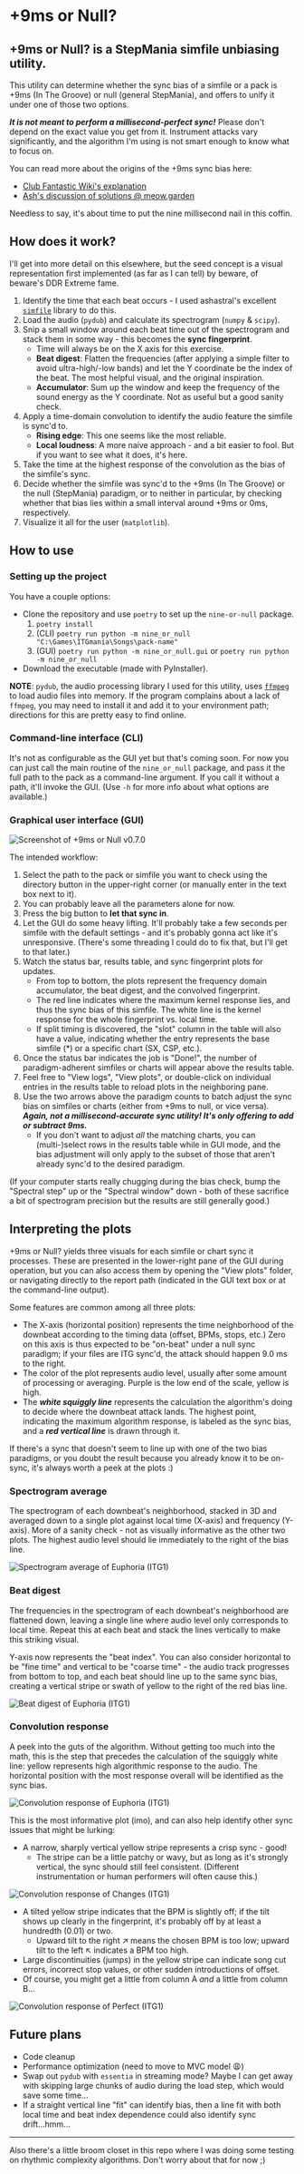 # +9ms or Null?
## +9ms or Null? is a StepMania simfile unbiasing utility.

This utility can determine whether the sync bias of a simfile or a pack is +9ms (In The Groove) or null (general StepMania), and offers to unify it under one of those two options.

***It is not meant to perform a millisecond-perfect sync!*** Please don't depend on the exact value you get from it. Instrument attacks vary significantly, and the algorithm I'm using is not smart enough to know what to focus on.

You can read more about the origins of the +9ms sync bias here:
- [Club Fantastic Wiki's explanation](https://wiki.clubfantastic.dance/Sync#itg-offset-and-the-9ms-bias)
- [Ash's discussion of solutions @ meow.garden](https://meow.garden/killing-the-9ms-bias)

Needless to say, it's about time to put the nine millisecond nail in this coffin.

## How does it work?
I'll get into more detail on this elsewhere, but the seed concept is a visual representation first implemented (as far as I can tell) by beware, of beware's DDR Extreme fame.
1. Identify the time that each beat occurs - I used ashastral's excellent [`simfile`](https://simfile.readthedocs.io/en/latest/) library to do this.
1. Load the audio (`pydub`) and calculate its spectrogram (`numpy` & `scipy`).
1. Snip a small window around each beat time out of the spectrogram and stack them in some way - this becomes the **sync fingerprint**.
    - Time will always be on the X axis for this exercise.
    - **Beat digest**: Flatten the frequencies (after applying a simple filter to avoid ultra-high/-low bands) and let the Y coordinate be the index of the beat. The most helpful visual, and the original inspiration.
    - **Accumulator**: Sum up the window and keep the frequency of the sound energy as the Y coordinate. Not as useful but a good sanity check.
1. Apply a time-domain convolution to identify the audio feature the simfile is sync'd to.
    - **Rising edge**: This one seems like the most reliable.
    - **Local loudness**: A more naive approach - and a bit easier to fool. But if you want to see what it does, it's here.
1. Take the time at the highest response of the convolution as the bias of the simfile's sync.
1. Decide whether the simfile was sync'd to the +9ms (In The Groove) or the null (StepMania) paradigm, or to neither in particular, by checking whether that bias lies within a small interval around +9ms or 0ms, respectively.
1. Visualize it all for the user (`matplotlib`).

## How to use

### Setting up the project
You have a couple options:
- Clone the repository and use `poetry` to set up the `nine-or-null` package.
  1. `poetry install`
  1. (CLI) `poetry run python -m nine_or_null "C:\Games\ITGmania\Songs\pack-name"`
  1. (GUI) `poetry run python -m nine_or_null.gui` or `poetry run python -m nine_or_null`
- Download the executable (made with PyInstaller).

**NOTE**: `pydub`, the audio processing library I used for this utility, uses [`ffmpeg`](https://ffmpeg.org/download.html) to load audio files into memory. If the program complains about a lack of `ffmpeg`, you may need to install it and add it to your environment path; directions for this are pretty easy to find online.

### Command-line interface (CLI)
It's not as configurable as the GUI yet but that's coming soon. For now you can just call the main routine of the `nine_or_null` package, and pass it the full path to the pack as a command-line argument. If you call it without a path, it'll invoke the GUI. (Use `-h` for more info about what options are available.)

### Graphical user interface (GUI)
![Screenshot of +9ms or Null v0.7.0](doc/nine-or-null-v0.7.0.png)

The intended workflow:
1. Select the path to the pack or simfile you want to check using the directory button in the upper-right corner (or manually enter in the text box next to it).
1. You can probably leave all the parameters alone for now.
1. Press the big button to **let that sync in**.
1. Let the GUI do some heavy lifting. It'll probably take a few seconds per simfile with the default settings - and it's probably gonna act like it's unresponsive. (There's some threading I could do to fix that, but I'll get to that later.)
1. Watch the status bar, results table, and sync fingerprint plots for updates.
    - From top to bottom, the plots represent the frequency domain accumulator, the beat digest, and the convolved fingerprint.
    - The red line indicates where the maximum kernel response lies, and thus the sync bias of this simfile. The white line is the kernel response for the whole fingerprint vs. local time.
    - If split timing is discovered, the "slot" column in the table will also have a value, indicating whether the entry represents the base simfile (*) or a specific chart (SX, CSP, etc.).
1. Once the status bar indicates the job is "Done!", the number of paradigm-adherent simfiles or charts will appear above the results table.
1. Feel free to "View logs", "View plots", or double-click on individual entries in the results table to reload plots in the neighboring pane.
1. Use the two arrows above the paradigm counts to batch adjust the sync bias on simfiles or charts (either from +9ms to null, or vice versa). ***Again, not a millisecond-accurate sync utility! It's only offering to add or subtract 9ms.***
    - If you don't want to adjust *all* the matching charts, you can (multi-)select rows in the results table while in GUI mode, and the bias adjustment will only apply to the subset of those that aren't already sync'd to the desired paradigm.

(If your computer starts really chugging during the bias check, bump the "Spectral step" up or the "Spectral window" down - both of these sacrifice a bit of spectrogram precision but the results are still generally good.)

## Interpreting the plots
+9ms or Null? yields three visuals for each simfile or chart sync it processes. These are presented in the lower-right pane of the GUI during operation, but you can also access them by opening the "View plots" folder, or navigating directly to the report path (indicated in the GUI text box or at the command-line output).

Some features are common among all three plots:
- The X-axis (horizontal position) represents the time neighborhood of the downbeat according to the timing data (offset, BPMs, stops, etc.) Zero on this axis is thus expected to be "on-beat" under a null sync paradigm; if your files are ITG sync'd, the attack should happen 9.0 ms to the right.
- The color of the plot represents audio level, usually after some amount of processing or averaging. Purple is the low end of the scale, yellow is high.
- The ***white squiggly line*** represents the calculation the algorithm's doing to decide where the downbeat attack lands. The highest point, indicating the maximum algorithm response, is labeled as the sync bias, and a ***red vertical line*** is drawn through it.

If there's a sync that doesn't seem to line up with one of the two bias paradigms, or you doubt the result because you already know it to be on-sync, it's always worth a peek at the plots :)

### Spectrogram average
The spectrogram of each downbeat's neighborhood, stacked in 3D and averaged down to a single plot against local time (X-axis) and frequency (Y-axis). More of a sanity check - not as visually informative as the other two plots. The highest audio level should lie immediately to the right of the bias line.

![Spectrogram average of Euphoria (ITG1)](doc/bias-freqdomain-Euphoria.png)

### Beat digest
The frequencies in the spectrogram of each downbeat's neighborhood are flattened down, leaving a single line where audio level only corresponds to local time. Repeat this at each beat and stack the lines vertically to make this striking visual.

Y-axis now represents the "beat index". You can also consider horizontal to be "fine time" and vertical to be "coarse time" - the audio track progresses from bottom to top, and each beat should line up to the same sync bias, creating a vertical stripe or swath of yellow to the right of the red bias line.

![Beat digest of Euphoria (ITG1)](doc/bias-beatdigest-Euphoria.png)


### Convolution response
A peek into the guts of the algorithm. Without getting too much into the math, this is the step that precedes the calculation of the squiggly white line: yellow represents high algorithmic response to the audio. The horizontal position with the most response overall will be identified as the sync bias.

![Convolution response of Euphoria (ITG1)](doc/bias-postkernel-Euphoria.png)

This is the most informative plot (imo), and can also help identify other sync issues that might be lurking:
- A narrow, sharply vertical yellow stripe represents a crisp sync - good!
    - The stripe can be a little patchy or wavy, but as long as it's strongly vertical, the sync should still feel consistent. (Different instrumentation or human performers will often cause this.)

![Convolution response of Changes (ITG1)](doc/bias-postkernel-Changes.png)

- A tilted yellow stripe indicates that the BPM is slightly off; if the tilt shows up clearly in the fingerprint, it's probably off by at least a hundredth (0.01) or two.
    - Upward tilt to the right ↗ means the chosen BPM is too low; upward tilt to the left ↖ indicates a BPM too high.
- Large discontinuities (jumps) in the yellow stripe can indicate song cut errors, incorrect stop values, or other sudden introductions of offset.
- Of course, you might get a little from column A *and* a little from column B...

![Convolution response of Perfect (ITG1)](doc/bias-postkernel-Perfect.png)


## Future plans
- Code cleanup
- Performance optimization (need to move to MVC model :weary:)
- Swap out `pydub` with `essentia` in streaming mode? Maybe I can get away with skipping large chunks of audio during the load step, which would save some time...
- If a straight vertical line "fit" can identify bias, then a line fit with both local time and beat index dependence could also identify sync drift...hmm...


----
Also there's a little broom closet in this repo where I was doing some testing on rhythmic complexity algorithms. Don't worry about that for now ;)